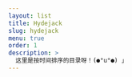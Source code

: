 ```yaml
---
layout: list
title: Hydejack
slug: hydejack
menu: true
order: 1
description: >
  这里是按时间排序的目录呀！(●°u°●)​ 」
---
```

